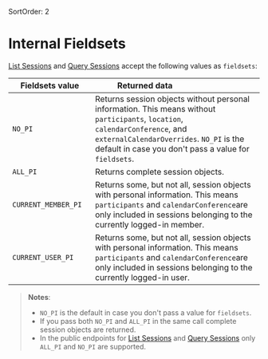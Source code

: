 SortOrder: 2
# Internal Fieldsets


[List Sessions](https://bo.wix.com/wix-docs/rest/bookings/calendar-v2---wip/list-sessions) 
and 
[Query Sessions](https://bo.wix.com/wix-docs/rest/bookings/calendar-v2---wip/query-sessions) 
accept the following values as `fieldsets`:

| <div style="width:150px">Fieldsets value</div>          | <div style="width:200px">Returned data</div>          |
| --------------- | --------------------------------------------- |
| `NO_PI` | Returns session objects without personal information. This means without `participants`, `location`, `calendarConference`, and `externalCalendarOverrides`. `NO_PI` is the default in case you don't pass a value for `fieldsets`. | 
| `ALL_PI` | Returns complete session objects.|
| `CURRENT_MEMBER_PI` | Returns some, but not all, session objects with personal information. This means `participants` and `calendarConference`are only included in sessions belonging to the currently logged-in member. | 
| `CURRENT_USER_PI` | Returns some, but not all, session objects with personal information. This means `participants` and `calendarConference`are only included in sessions belonging to the currently logged-in user. |  

> __Notes__:
> + `NO_PI` is the default in case you don't pass a value for `fieldsets`.
> + If you pass both `NO_PI` and `ALL_PI` in the same call complete session objects are returned.
> + In the public endpoints for 
>   [List Sessions](https://dev.wix.com/api/rest/wix-bookings/calendar-v2/sessions/list-sessions)
>   and [Query Sessions](https://dev.wix.com/api/rest/wix-bookings/calendar-v2/sessions/query-sessions) 
>   only `ALL_PI` and `NO_PI` are supported.
